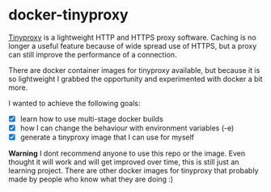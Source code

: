 # docker-tinyproxy

[Tinyproxy](https://tinyproxy.github.io/) is a lightweight HTTP and HTTPS proxy software. Caching is no longer a useful feature because of 
wide spread use of HTTPS, but a proxy can still improve the performance of a connection. 

There are docker container images for tinyproxy available, but because it is so lightweight I grabbed the opportunity and experimented 
with docker a bit more. 

I wanted to achieve the following goals: 

- [x] learn how to use multi-stage docker builds 
- [x] how I can change the behaviour with environment variables (-e) 
- [x] generate a tinyproxy image that I can use for myself 

**Warning** I dont recommend anyone to use this repo or the image. Even thought it will work and will get improved over time, 
this is still just an learning project. There are other docker images for tinyproxy that probably made by people who know 
what they are doing :) 


